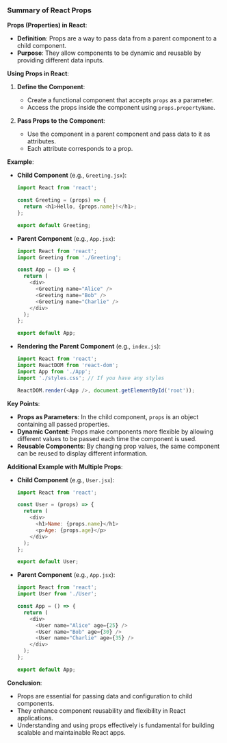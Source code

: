 ### Summary of React Props

**Props (Properties) in React**:
- **Definition**: Props are a way to pass data from a parent component to a child component.
- **Purpose**: They allow components to be dynamic and reusable by providing different data inputs.

**Using Props in React**:
1. **Define the Component**:
   - Create a functional component that accepts `props` as a parameter.
   - Access the props inside the component using `props.propertyName`.

2. **Pass Props to the Component**:
   - Use the component in a parent component and pass data to it as attributes.
   - Each attribute corresponds to a prop.

**Example**:

- **Child Component** (e.g., `Greeting.jsx`):
  ```javascript
  import React from 'react';

  const Greeting = (props) => {
    return <h1>Hello, {props.name}!</h1>;
  };

  export default Greeting;
  ```

- **Parent Component** (e.g., `App.jsx`):
  ```javascript
  import React from 'react';
  import Greeting from './Greeting';

  const App = () => {
    return (
      <div>
        <Greeting name="Alice" />
        <Greeting name="Bob" />
        <Greeting name="Charlie" />
      </div>
    );
  };

  export default App;
  ```

- **Rendering the Parent Component** (e.g., `index.js`):
  ```javascript
  import React from 'react';
  import ReactDOM from 'react-dom';
  import App from './App';
  import './styles.css'; // If you have any styles

  ReactDOM.render(<App />, document.getElementById('root'));
  ```

**Key Points**:
- **Props as Parameters**: In the child component, `props` is an object containing all passed properties.
- **Dynamic Content**: Props make components more flexible by allowing different values to be passed each time the component is used.
- **Reusable Components**: By changing prop values, the same component can be reused to display different information.

**Additional Example with Multiple Props**:

- **Child Component** (e.g., `User.jsx`):
  ```javascript
  import React from 'react';

  const User = (props) => {
    return (
      <div>
        <h1>Name: {props.name}</h1>
        <p>Age: {props.age}</p>
      </div>
    );
  };

  export default User;
  ```

- **Parent Component** (e.g., `App.jsx`):
  ```javascript
  import React from 'react';
  import User from './User';

  const App = () => {
    return (
      <div>
        <User name="Alice" age={25} />
        <User name="Bob" age={30} />
        <User name="Charlie" age={35} />
      </div>
    );
  };

  export default App;
  ```

**Conclusion**:
- Props are essential for passing data and configuration to child components.
- They enhance component reusability and flexibility in React applications.
- Understanding and using props effectively is fundamental for building scalable and maintainable React apps.

